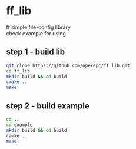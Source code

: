 # ff_lib
ff simple file-config library  
check example for using
## step 1 - build lib
```bash
git clone https://github.com/opexepc/ff_lib.git
cd ff_lib
mkdir build && cd build
cmake ..
make
```

## step 2 - build example
```bash
cd ..
cd example
mkdir build && cd build
camke ..
make
```
